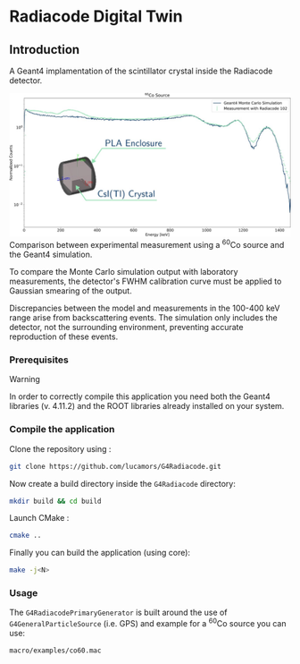 # Radiacode Digital Twin

## Introduction

A Geant4 implamentation of the scintillator crystal inside the Radiacode detector.

![alt text](docs/exp_vs_simulation.jpg)
Comparison between experimental measurement using a <sup>60</sup>Co source and the Geant4 simulation.

To compare the Monte Carlo simulation output with laboratory measurements, the detector's FWHM calibration curve must be applied to Gaussian smearing of the output.

Discrepancies between the model and measurements in the 100-400 keV range arise from backscattering events. The simulation only includes the detector, not the surrounding environment, preventing accurate reproduction of these events.

### Prerequisites

> [!WARNING]  
> In order to correctly compile this application you need both the Geant4 libraries (v. 4.11.2) and the ROOT libraries already installed on your system. 


### Compile the application

Clone the repository using :
```bash
git clone https://github.com/lucamors/G4Radiacode.git
```

Now create a build directory inside the ```G4Radiacode``` directory:

```bash
mkdir build && cd build
```

Launch CMake :
```bash
cmake ..
```

Finally you can build the application (using <N> core):
```bash
make -j<N>
```

### Usage

The ```G4RadiacodePrimaryGenerator``` is built around the use of ```G4GeneralParticleSource``` (i.e. GPS)
and example for a <sup>60</sup>Co source you can use:
```bash
macro/examples/co60.mac
```